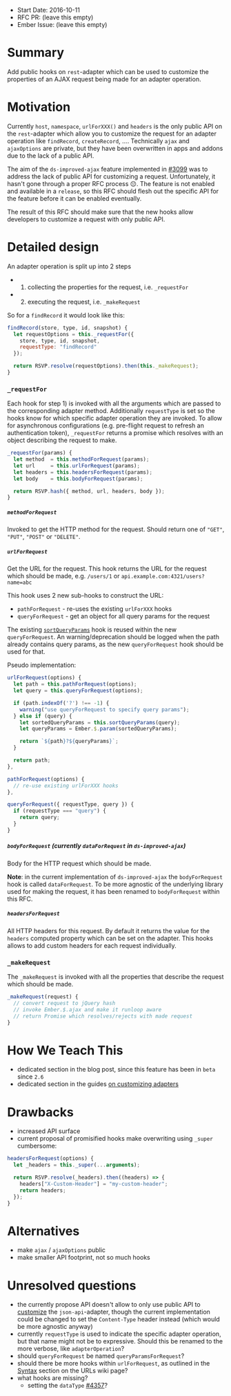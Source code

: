- Start Date: 2016-10-11
- RFC PR: (leave this empty)
- Ember Issue: (leave this empty)

# Summary

Add public hooks on `rest`-adapter which can be used to customize the
properties of an AJAX request being made for an adapter operation.

# Motivation

Currently `host`, `namespace`, `urlForXXX()` and `headers` is the only public
API on the `rest`-adapter which allow you to customize the request for an
adapter operation like `findRecord`, `createRecord`, .... Technically `ajax`
and `ajaxOptions` are private, but they have been overwritten in apps and
addons due to the lack of a public API.

The aim of the `ds-improved-ajax` feature implemented in
[#3099](https://github.com/emberjs/data/pull/3099) was to address the lack of
public API for customizing a request. Unfortunately, it hasn't gone through a
proper RFC process :pensive:. The feature is not enabled and available in a
`release`, so this RFC should flesh out the specific API for the feature before
it can be enabled eventually.

The result of this RFC should make sure that the new hooks allow developers to
customize a request with only public API.

# Detailed design

An adapter operation is split up into 2 steps

- 1) collecting the properties for the request, i.e. `_requestFor`
- 2) executing the request, i.e. `_makeRequest`

So for a `findRecord` it would look like this:

``` js
findRecord(store, type, id, snapshot) {
  let requestOptions = this._requestFor({
    store, type, id, snapshot,
    requestType: "findRecord"
  });

  return RSVP.resolve(requestOptions).then(this._makeRequest);
}
```
### `_requestFor`

Each hook for step 1) is invoked with all the arguments which are passed to the
corresponding adapter method. Additionally `requestType` is set so the hooks
know for which specific adapter operation they are invoked. To allow for
asynchronous configurations (e.g. pre-flight request to refresh an
authentication token), `_requestFor` returns a promise which resolves with an
object describing the request to make.

``` js
_requestFor(params) {
  let method  = this.methodForRequest(params);
  let url     = this.urlForRequest(params);
  let headers = this.headersForRequest(params);
  let body    = this.bodyForRequest(params);

  return RSVP.hash({ method, url, headers, body });
}
```
##### `methodForRequest`

Invoked to get the HTTP method for the request. Should return one of `"GET"`,
`"PUT"`, `"POST"` or `"DELETE"`.

##### `urlForRequest`

Get the URL for the request. This hook returns the URL for the request which
should be made, e.g. `/users/1` or `api.example.com:4321/users?name=abc`

This hook uses 2 new sub-hooks to construct the URL:

- `pathForRequest` - re-uses the existing `urlForXXX` hooks
- `queryForRequest` - get an object for all query params for the request

The existing [`sortQueryParams`](http://emberjs.com/api/data/classes/DS.RESTAdapter.html#method_sortQueryParams)
hook is reused within the new `queryForRequest`. An warning/deprecation should
be logged when the path already contains query params, as the new
`queryForRequest` hook should be used for that.

Pseudo implementation:

``` js
urlForRequest(options) {
  let path = this.pathForRequest(options);
  let query = this.queryForRequest(options);

  if (path.indexOf('?') !== -1) {
    warning("use queryForRequest to specify query params");
  } else if (query) {
    let sortedQueryParams = this.sortQueryParams(query);
    let queryParams = Ember.$.param(sortedQueryParams);

    return `${path}?${queryParams}`;
  }

  return path;
},

pathForRequest(options) {
  // re-use existing urlForXXX hooks
},

queryForRequest({ requestType, query }) {
  if (requestType === "query") {
    return query;
  }
}
```
##### `bodyForRequest` (currently `dataForRequest` in `ds-improved-ajax`)

Body for the HTTP request which should be made.

**Note**: in the current implementation of `ds-improved-ajax` the
`bodyForRequest` hook is called `dataForRequest`. To be more agnostic of the
underlying library used for making the request, it has been renamed to
`bodyForRequest` within this RFC.

##### `headersForRequest`

All HTTP headers for this request. By default it returns the value for the
`headers` computed property which can be set on the adapter. This hooks allows
to add custom headers for each request individually.

### `_makeRequest`

The `_makeRequest` is invoked with all the properties that describe the request
which should be made.

``` js
_makeRequest(request) {
  // convert request to jQuery hash
  // invoke Ember.$.ajax and make it runloop aware
  // return Promise which resolves/rejects with made request
}
```

# How We Teach This

- dedicated section in the blog post, since this feature has been in `beta`
  since `2.6`
- dedicated section in the guides [on customizing adapters](https://guides.emberjs.com/v2.8.0/models/customizing-adapters/)

# Drawbacks

- increased API surface
- current proposal of promisified hooks make overwriting using `_super` cumbersome:

``` js
headersForRequest(options) {
  let _headers = this._super(...arguments);

  return RSVP.resolve(_headers).then((headers) => {
    headers["X-Custom-Header"] = "my-custom-header";
    return headers;
  });
}
```
# Alternatives

- make `ajax` / `ajaxOptions` public
- make smaller API footprint, not so much hooks

# Unresolved questions

- the currently propose API doesn't allow to only use public API to
  [customize](https://github.com/emberjs/data/blob/2926c47453d50d6b75590d2ff447a4d0da66833a/addon/adapters/json-api.js#L226-L234)
  the `json-api`-adapter, though the current implementation could be changed to
  set the `Content-Type` header instead (which would be more agnostic anyway)
- currently `requestType` is used to indicate the specific adapter operation,
  but that name might not be to expressive. Should this be renamed to the more
  verbose, like `adapterOperation`?
- should `queryForRequest` be named `queryParamsForRequest`?
- should there be more hooks within `urlForRequest`, as outlined in the
  [Syntax](https://en.wikipedia.org/wiki/Uniform_Resource_Identifier#Syntax)
  section on the URLs wiki page?
- what hooks are missing?
    - setting the `dataType` [#4357](https://github.com/emberjs/data/pull/4357)?
